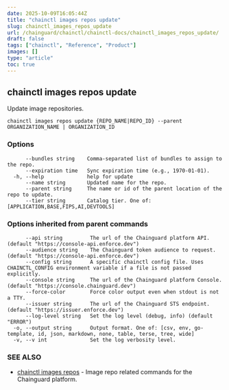 ```yaml
---
date: 2025-10-09T16:05:44Z
title: "chainctl images repos update"
slug: chainctl_images_repos_update
url: /chainguard/chainctl/chainctl-docs/chainctl_images_repos_update/
draft: false
tags: ["chainctl", "Reference", "Product"]
images: []
type: "article"
toc: true
---
```

## chainctl images repos update

Update image repositories.

```
chainctl images repos update {REPO_NAME|REPO_ID} --parent ORGANIZATION_NAME | ORGANIZATION_ID
```

### Options

```
      --bundles string    Comma-separated list of bundles to assign to the repo.
      --expiration time   Sync expiration time (e.g., 1970-01-01).
  -h, --help              help for update
      --name string       Updated name for the repo.
      --parent string     The name or id of the parent location of the repo to update.
      --tier string       Catalog tier. One of: [APPLICATION,BASE,FIPS,AI,DEVTOOLS]
```

### Options inherited from parent commands

```
      --api string         The url of the Chainguard platform API. (default "https://console-api.enforce.dev")
      --audience string    The Chainguard token audience to request. (default "https://console-api.enforce.dev")
      --config string      A specific chainctl config file. Uses CHAINCTL_CONFIG environment variable if a file is not passed explicitly.
      --console string     The url of the Chainguard platform Console. (default "https://console.chainguard.dev")
      --force-color        Force color output even when stdout is not a TTY.
      --issuer string      The url of the Chainguard STS endpoint. (default "https://issuer.enforce.dev")
      --log-level string   Set the log level (debug, info) (default "ERROR")
  -o, --output string      Output format. One of: [csv, env, go-template, id, json, markdown, none, table, terse, tree, wide]
  -v, --v int              Set the log verbosity level.
```

### SEE ALSO

* [chainctl images repos](/chainguard/chainctl/chainctl-docs/chainctl_images_repos/)	 - Image repo related commands for the Chainguard platform.

